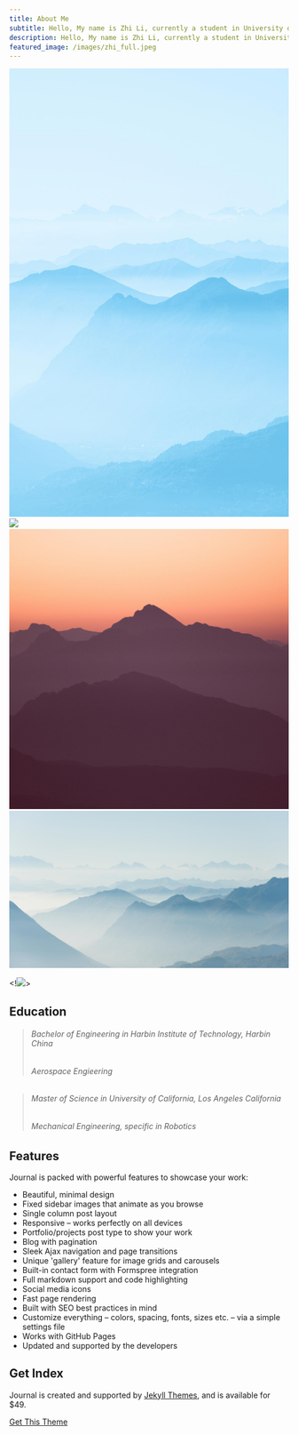 ```yaml
---
title: About Me
subtitle: Hello, My name is Zhi Li, currently a student in University of California, Los Angeles.
description: Hello, My name is Zhi Li, currently a student in University of California, Los Angeles.
featured_image: /images/zhi_full.jpeg
---
```


<div class="gallery" data-columns="3">
	<img src="/images/demo/demo-portrait.jpg">
	<img src="/images/home/Zhi1.jpeg">
	<img src="/images/demo/demo-square.jpg">
	<img src="/images/demo/demo-landscape-2.jpg">
</div>

<!![](/images/home/Zhi1.jpeg)>

## Education
> ###### Bachelor of Engineering in Harbin Institute of Technology, Harbin China
> ###### Aerospace Engieering 

> ###### Master of Science in University of California, Los Angeles California
> ###### Mechanical Engineering, specific in Robotics

## Features

Journal is packed with powerful features to showcase your work:

* Beautiful, minimal design
* Fixed sidebar images that animate as you browse
* Single column post layout
* Responsive – works perfectly on all devices
* Portfolio/projects post type to show your work
* Blog with pagination
* Sleek Ajax navigation and page transitions
* Unique 'gallery' feature for image grids and carousels
* Built-in contact form with Formspree integration
* Full markdown support and code highlighting
* Social media icons
* Fast page rendering
* Built with SEO best practices in mind
* Customize everything – colors, spacing, fonts, sizes etc. – via a simple settings file
* Works with GitHub Pages
* Updated and supported by the developers

## Get Index

Journal is created and supported by [Jekyll Themes](https://jekyllthemes.io), and is available for $49.

<a href="https://jekyllthemes.io/theme/journal-personal-jekyll-theme" class="button button--large">Get This Theme</a>
